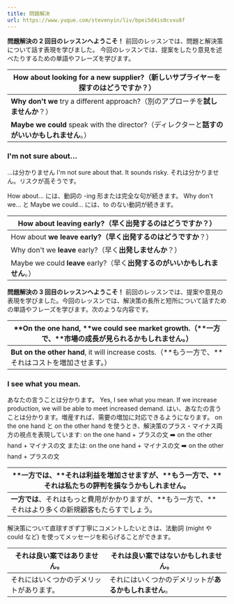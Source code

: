 ```yaml
---
title: 問題解決
url: https://www.yuque.com/stevenyin/liv/bpei5d4is0cvxu8f
---
```


**問題解決の 2 回目のレッスンへようこそ！**
前回のレッスンでは、問題と解決策について話す表現を学びました。
今回のレッスンでは、提案をしたり意見を述べたりするための単語やフレーズを学びます。

| **How about** looking for a new supplier?（新しいサプライヤーを**探すのはどうですか**？） |
| --- |
| **Why don't we** try a different approach?（別のアプローチを**試しませんか**？） |
| **Maybe we could** speak with the director?（ディレクターと**話すのがいいかもしれません**。） |

<a name="xLN3y"></a>

### I'm not sure about...

...は分かりません
I'm not sure about that. It sounds risky.
それは分かりません。リスクが高そうです。

How about... には、動詞の -ing 形または完全な句が続きます。
Why don't we... と Maybe we could... には、to のない動詞が続きます。

| How about **leaving** early?（早く**出発するのはどうですか**？） |
| --- |
| How about **we leave **early?（早く**出発するのはどうですか**？） |
| Why don't we **leave** early?（早く**出発しませんか**？） |
| Maybe we could **leave** early?（早く**出発するのがいいかもしれません**。） |

**問題解決の 3 回目のレッスンへようこそ！**
前回のレッスンでは、提案や意見の表現を学びました。今回のレッスンでは、解決策の長所と短所について話すための単語やフレーズを学びます。次のような内容です。

| **On the one hand, **we could see market growth.（**一方で、**市場の成長が見られるかもしれません。） |
| --- |
| **But on the other hand**, it will increase costs.（**もう一方で、**それはコストを増加させます。） |

<a name="E5MVS"></a>

### I see what you mean.

あなたの言うことは分かります。
Yes, I see what you mean. If we increase production, we will be able to meet increased demand.
はい、あなたの言うことは分かります。増産すれば、需要の増加に対応できるようになります。
on the one hand と on the other hand を使うとき、解決策のプラス・マイナス両方の視点を表現しています:
on the one hand + プラスの文 ➡️ on the other hand + マイナスの文
または:
on the one hand + マイナスの文 ➡️ on the other hand + プラスの文

| **一方では、**それは利益を増加させますが、**もう一方で、**それは私たちの評判を損なうかもしれません。 |
| --- |
| **一方では**、それはもっと費用がかかりますが、**もう一方で、**それはより多くの新規顧客もたらすでしょう。 |

解決策について直球すぎず丁寧にコメントしたいときは、法動詞 (might や could など) を使ってメッセージを和らげることができます。

| それは良い案ではありません。 | それは良い案ではない**かもしれません**。 |
| --- | --- |
| それにはいくつかのデメリットがあります。 | それにはいくつかのデメリットが**あるかもしれません**。 |
